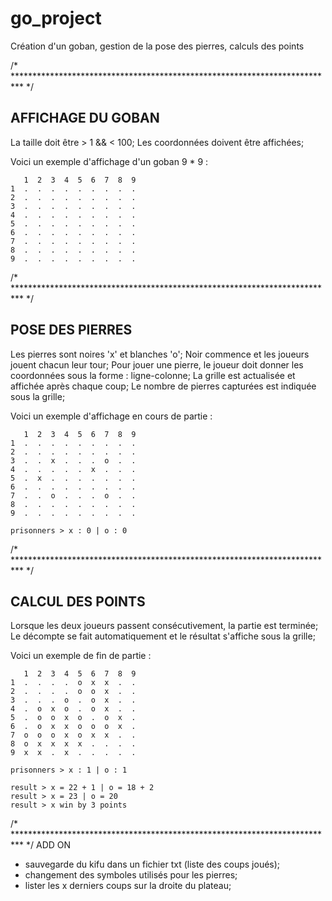 # go_project
Création d'un goban, gestion de la pose des pierres, calculs des points

/* ************************************************************************** */
## AFFICHAGE DU GOBAN

La taille doit être > 1 && < 100;
Les coordonnées doivent être affichées;

Voici un exemple d'affichage d'un goban 9 * 9 :
```
   1  2  3  4  5  6  7  8  9
1  .  .  .  .  .  .  .  .  .
2  .  .  .  .  .  .  .  .  .
3  .  .  .  .  .  .  .  .  .
4  .  .  .  .  .  .  .  .  .
5  .  .  .  .  .  .  .  .  .
6  .  .  .  .  .  .  .  .  .
7  .  .  .  .  .  .  .  .  .
8  .  .  .  .  .  .  .  .  .
9  .  .  .  .  .  .  .  .  .
```

/* ************************************************************************** */
## POSE DES PIERRES

Les pierres sont noires 'x' et blanches 'o';
Noir commence et les joueurs jouent chacun leur tour;
Pour jouer une pierre, le joueur doit donner les coordonnées sous la forme : ligne-colonne;
La grille est actualisée et affichée après chaque coup;
Le nombre de pierres capturées est indiquée sous la grille;

Voici un exemple d'affichage en cours de partie :
```
   1  2  3  4  5  6  7  8  9
1  .  .  .  .  .  .  .  .  .
2  .  .  .  .  .  .  .  .  .
3  .  .  x  .  .  .  o  .  .
4  .  .  .  .  .  x  .  .  .
5  .  x  .  .  .  .  .  .  .
6  .  .  .  .  .  .  .  .  .
7  .  .  o  .  .  .  o  .  .
8  .  .  .  .  .  .  .  .  .
9  .  .  .  .  .  .  .  .  .

prisonners > x : 0 | o : 0
```

/* ************************************************************************** */
## CALCUL DES POINTS

Lorsque les deux joueurs passent consécutivement, la partie est terminée;
Le décompte se fait automatiquement et le résultat s'affiche sous la grille;

Voici un exemple de fin de partie :
```
   1  2  3  4  5  6  7  8  9
1  .  .  .  .  o  x  x  .  .
2  .  .  .  .  o  o  x  .  .
3  .  .  .  o  .  o  x  .  .
4  .  o  x  o  .  o  x  .  .
5  .  o  o  x  o  .  o  x  .
6  .  o  x  x  o  o  o  x  .
7  o  o  o  x  o  x  x  .  .
8  o  x  x  x  x  .  .  .  .
9  x  x  .  x  .  .  .  .  .

prisonners > x : 1 | o : 1

result > x = 22 + 1 | o = 18 + 2
result > x = 23 | o = 20
result > x win by 3 points
```

/* ************************************************************************** */
ADD ON

- sauvegarde du kifu dans un fichier txt (liste des coups joués);
- changement des symboles utilisés pour les pierres;
- lister les x derniers coups sur la droite du plateau;
